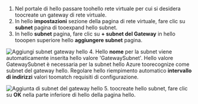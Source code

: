 1. Nel portale di hello passare toohello rete virtuale per cui si desidera toocreate un gateway di rete virtuale.
2. In hello **impostazioni** sezione della pagina di rete virtuale, fare clic su **subnet** pagina di tooexpand hello subnet.
3. In hello **subnet** pagina, fare clic su **+ subnet del Gateway** in hello tooopen superiore hello **aggiungere subnet** pagina.

  ![Aggiungi subnet gateway hello](./media/vpn-gateway-add-gwsubnet-s2s-rm-portal-include/add-gw-subnet.png "Aggiungi subnet gateway hello")
4. Hello **nome** per la subnet viene automaticamente inserita hello valore 'GatewaySubnet'. Hello valore GatewaySubnet è necessaria per la subnet hello Azure toorecognize come subnet del gateway hello. Regolare hello riempimento automatico **intervallo di indirizzi** valori toomatch requisiti di configurazione.

  ![Aggiunta di subnet del gateway hello](./media/vpn-gateway-add-gwsubnet-s2s-rm-portal-include/gwsubnetip.png "aggiunta subnet del gateway hello")
5. toocreate hello subnet, fare clic su **OK** nella parte inferiore di hello della pagina hello.
